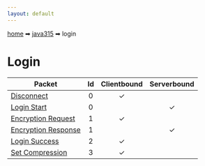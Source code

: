 ```yaml
---
layout: default
---
```


[home](/) ➡ [java315](/protocol/java315) ➡ login

# Login

Packet | Id | Clientbound | Serverbound
---|:---:|:---:|:---:
[Disconnect](logindisconnect) | 0 | ✓ |  
[Login Start](loginlogin-start) | 0 |   | ✓
[Encryption Request](loginencryption-request) | 1 | ✓ |  
[Encryption Response](loginencryption-response) | 1 |   | ✓
[Login Success](loginlogin-success) | 2 | ✓ |  
[Set Compression](loginset-compression) | 3 | ✓ |  

